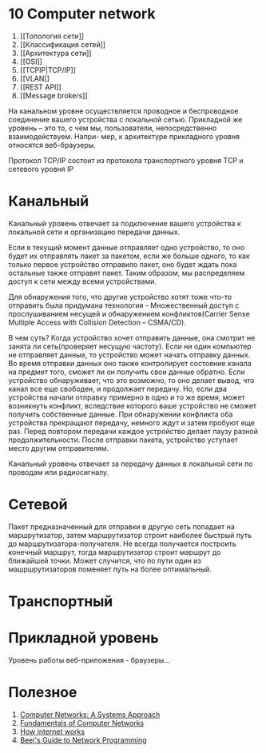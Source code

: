 # 10 Computer network
1. [[Топология сети]]
2. [[Классификация сетей]]
3. [[Архитектура сети]]
4. [[OSI]]
5. [[TCPIP|TCP/IP]]
6. [[VLAN]]
7. [[REST API]]
8. [[Message brokers]]

На канальном уровне осуществляется проводное и беспроводное соединение вашего устройства с локальной сетью.
Прикладной же уровень – это то, с чем мы, пользователи, непосредственно взаимодействуем. Напри-
мер, к архитектуре прикладного уровня относятся веб-браузеры.

Протокол TCP/IP состоит из протокола транспортного уровня TCP и сетевого уровня IP

# Канальный
Канальный уровень отвечает за подключение вашего устройства к локальной сети и организацию передачи данных.

Если в текущий момент данные отправляет одно устройство, то оно будет их отправлять пакет за пакетом, если же больше одного, то как только первое устройство отправило пакет, оно будет ждать пока остальные также отправят пакет. Таким образом, мы распределяем доступ к сети между всеми устройствами. 

Для обнаружения того, что другие устройство хотят тоже что-то отправить была придумана технология - Множественный доступ с прослушиванием несущей и обнаружением конфликтов(Carrier Sense Multiple Access with Collision Detection – CSMA/CD).

В чем суть? Когда устройство хочет отправить данные, она смотрит не занята ли сеть(проверяет несущую частоту). Если ни один компьютер не отправляет данные, то устройство может начать отправку данных. Во время отправки данных оно также контролирует состояние канала на предмет того, сможет ли он получить свои данные обратно. Если устройство обнаруживает, что это возможно, то оно делает
вывод, что канал все еще свободен, и продолжает передачу. Но, если два устройства начали отправку примерно в одно и то же время, может возникнуть конфликт, вследствие которого ваше устройство не
сможет получить собственные данные. При обнаружении конфликта оба устройства прекращают передачу, немного ждут и затем пробуют еще раз. Перед повтором передачи каждое устройство делает паузу разной продолжительности. После отправки пакета, устройство уступает место другим отправителям.

Канальный уровень отвечает за передачу данных в локальной сети по проводам или радиосигналу.

# Сетевой
Пакет предназначенный для отправки в другую сеть попадает на маршрутизатор, затем маршрутизатор строит наиболее быстрый путь до маршрутизатора-получателя. Не всегда получается построить конечный маршрут, тогда маршрутизатор строит маршрут до ближайшей точки. Может случится, что по пути один из машршрутизаторов поменяет путь на более оптимальный.


# Транспортный


# Прикладной уровень
Уровень работы веб-приложения - браузеры...

# Полезное
1. [Computer Networks: A Systems Approach](https://book.systemsapproach.org/index.html)
2. [Fundamentals of Computer Networks](https://web.archive.org/web/20210516124607/http://www.ini740.rocks/F20/index.html#top)
3. [How internet works](https://eater.net/inet)
4. [Beej's Guide to Network Programming](https://beej.us/guide/bgnet/html/)

